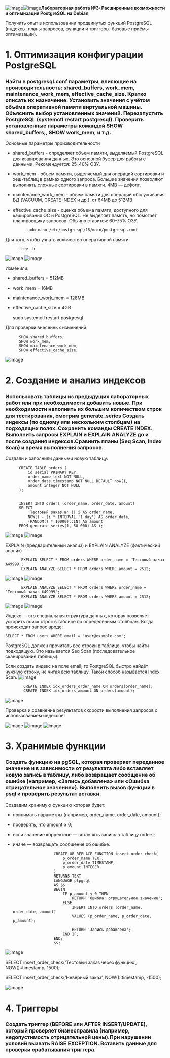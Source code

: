 ![image](https://github.com/user-attachments/assets/bfc2130a-fda5-43e6-8f5e-a27b1a1512d0)![image](https://github.com/user-attachments/assets/aaeb719e-0f95-4e81-a137-dc616f746181)**Лабораторная работа №3: Расширенные возможности и оптимизация 
PostgreSQL на Debian**

Получить опыт в использовании продвинутых функций PostgreSQL (индексы, 
планы запросов, функции и триггеры, базовые приёмы оптимизации). 

# 1. Оптимизация конфигурации PostgreSQL 
### Найти в postgresql.conf параметры, влияющие на производительность: shared_buffers, work_mem, maintenance_work_mem, effective_cache_size. Кратко описать их назначение. Установить значения с учётом объёма оперативной памяти виртуальной машины. Объяснить выбор установленных значений. Перезапустить PostgreSQL (systemctl restart postgresql). Проверить установленные параметры командой SHOW shared_buffers;, SHOW work_mem; и т.д. 

Основные параметры производительности
- shared_buffers - определяет объем памяти, выделяемый PostgreSQL для кэширования данных. Это основной буфер для работы с данными. Рекомендуется: 25–40% ОЗУ.
- work_mem - объем памяти, выделяемый для операций сортировки и хеш-таблиц в рамках одного запроса. Большие значения позволяют выполнять сложные сортировки в памяти. 4MB — дефолт.
- maintenance_work_mem - объем памяти для операций обслуживания БД (VACUUM, CREATE INDEX и др.). от 64MB до 512MB
- effective_cache_size - оценка объема памяти, доступного для кэширования ОС и PostgreSQL. Не выделяет память, но помогает планировщику запросов. Обычно ставится: 60–75% ОЗУ.

            sudo nano /etc/postgresql/15/main/postgresql.conf

Для того, чтобы узнать количество оперативной памяти:

          free -h

![image](https://github.com/user-attachments/assets/adcb2a4d-efa8-4ffd-8c1e-302d561b0138)
![image](https://github.com/user-attachments/assets/b94ce53d-a03c-4c33-bb46-fc8818d37805)


Изменили:
  - shared_buffers = 512MB
  - work_mem = 16MB
  - maintenance_work_mem = 128MB
  - effective_cache_size = 4GB

    sudo systemctl restart postgresql

Для проверки внесенных изменений:

          SHOW shared_buffers;
          SHOW work_mem;
          SHOW maintenance_work_mem;
          SHOW effective_cache_size;

![image](https://github.com/user-attachments/assets/ebdfa8d8-97bf-41ce-bb92-d17febaa66c4)


# 2. Создание и анализ индексов 
### Использовать таблицы из предыдущих лабораторных работ или при необходимости добавить новые. При необходимости наполнить их большим количеством строк для тестирования, смотрим generate_series Создать индексы (по одному или нескольким столбцам) на подходящих полях. Сохранить команды CREATE INDEX. Выполнить запросы EXPLAIN и EXPLAIN ANALYZE до и после создания индексов.Сравнить планы (Seq Scan, Index Scan) и время выполнения запросов.

Создали и заполнили данными новую таблицу:

          CREATE TABLE orders (
              id serial PRIMARY KEY,
              order_name text NOT NULL,
              order_date timestamp NOT NULL DEFAULT now(),
              amount integer NOT NULL
          );


          INSERT INTO orders (order_name, order_date, amount)
          SELECT 
              'Тестовый заказ №' || i AS order_name,
              NOW() - (i * INTERVAL '1 day') AS order_date,
              (RANDOM() * 10000)::INT AS amount
          FROM generate_series(1, 50 000) AS i;
          
![image](https://github.com/user-attachments/assets/6bca02af-9d3e-4b62-b22d-de8339e29a0b)
![image](https://github.com/user-attachments/assets/b3a571b2-69cf-4fa0-b37d-1d4427ee72b9)

          
EXPLAIN (предварительный анализ) и EXPLAIN ANALYZE (фактический анализ)

           EXPLAIN SELECT * FROM orders WHERE order_name = 'Тестовый заказ №49999';
           EXPLAIN ANALYZE SELECT * FROM orders WHERE amount = 2512;

![image](https://github.com/user-attachments/assets/b0e6266d-175e-41b3-9e28-7604430ef09c)
![image](https://github.com/user-attachments/assets/6a4a08c0-da6a-414d-bf9a-982e1665f8ec)


           EXPLAIN ANALYZE SELECT * FROM orders WHERE order_name = 'Тестовый заказ №49999';
           EXPLAIN ANALYZE SELECT * FROM orders WHERE amount = 2512;
           
![image](https://github.com/user-attachments/assets/6eb33d5f-535c-4b30-826f-15764c696623)
![image](https://github.com/user-attachments/assets/8ea31103-1325-4729-a50e-805a37b30b59)

Индекс — это специальная структура данных, которая позволяет ускорить поиск строк в таблице по определённым столбцам.
Когда происходит запрос вроде:

```SELECT * FROM users WHERE email = 'user@example.com';```

PostgreSQL должен прочитать все строки в таблице, чтобы найти подходящую. Это называется Seq Scan (последовательное сканирование таблицы).

Если создать индекс на поле email, то PostgreSQL быстро найдёт нужную строку, не читая всю таблицу. Такой способ называется Index Scan.
![image](https://github.com/user-attachments/assets/cbabd8f9-1cbe-4801-b78b-3c0340e9460f)

            CREATE INDEX idx_orders_order_name ON orders(order_name);
            CREATE INDEX idx_orders_amount ON orders(amount);
            
![image](https://github.com/user-attachments/assets/d82d6d98-a11b-4be5-b83a-91e648fa8189)

Проверка и сравнение результатов скорости выполнения запросов с использованием индексов: 

![image](https://github.com/user-attachments/assets/1e439a3e-8287-4bbf-b0a2-7e86a11b41be)
![image](https://github.com/user-attachments/assets/e65a84f3-3894-4275-8a09-d85be834e213)
![image](https://github.com/user-attachments/assets/9e9ef9ba-3a8e-41b9-b578-a40d280f60c7)


# 3. Хранимые функции  
### Создать функцию на pgSQL, которая проверяет переданное значение и в зависимости от результата либо вставляет новую запись в таблицу, либо возвращает сообщение об ошибке (например, «Запись добавлена» или «Ошибка отрицательное значение»). Выполнить вызов функции в psql и проверить результат вставки. 

Создадим хранимую функцию которая будет:
- принимать параметры (например, order_name, order_date, amount);
- проверять, что amount ≥ 0;
- если значение корректное — вставлять запись в таблицу orders;
- иначе — возвращать сообщение об ошибке.

                        CREATE OR REPLACE FUNCTION insert_order_check(
                            p_order_name TEXT,
                            p_order_date TIMESTAMP,
                            p_amount INTEGER
                        )
                        RETURNS TEXT
                        LANGUAGE plpgsql
                        AS $$
                        BEGIN
                            IF p_amount < 0 THEN
                                RETURN 'Ошибка: отрицательное значение';
                            ELSE
                                INSERT INTO orders (order_name, order_date, amount)
                                VALUES (p_order_name, p_order_date, p_amount);
                                
                                RETURN 'Запись добавлена';
                            END IF;
                        END;
                        $$;

![image](https://github.com/user-attachments/assets/9df0aae2-0b6c-4f3c-8316-886c0711eda3)


SELECT insert_order_check('Тестовый заказ через функцию', NOW()::timestamp, 1500);

SELECT insert_order_check('Неверный заказ', NOW()::timestamp, -1500);

![image](https://github.com/user-attachments/assets/47c9ca04-3e48-4cbf-a770-b58b5f054b9b)

# 4. Триггеры 
### Создать триггер (BEFORE или AFTER INSERT/UPDATE), который проверяет бизнесправила (например, недопустимость отрицательной цены).При нарушении условий вызвать RAISE EXCEPTION. Вставить данные для проверки срабатывания триггера. 

